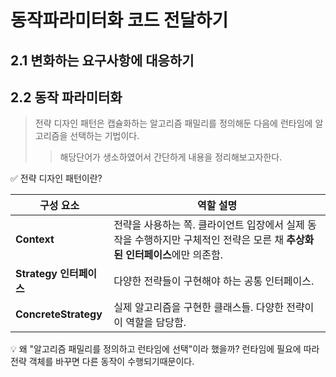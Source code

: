 
# 동작파라미터화 코드 전달하기

## 2.1 변화하는 요구사항에 대응하기

## 2.2 동작 파라미터화

> 전략 디자인 패턴은 캡슐화하는 알고리즘 패밀리를 정의해둔 다음에 런타임에 알고리즘을 선택하는 기법이다.
>> 해당단어가 생소하였어서 간단하게 내용을 정리해보고자한다.

✅ 전략 디자인 패턴이란?

| 구성 요소                | 역할 설명                                                               |
| -------------------- | ------------------------------------------------------------------- |
| **Context**          | 전략을 사용하는 쪽. 클라이언트 입장에서 실제 동작을 수행하지만 구체적인 전략은 모른 채 **추상화된 인터페이스**에만 의존함. |
| **Strategy 인터페이스**   | 다양한 전략들이 구현해야 하는 공통 인터페이스.                                          |
| **ConcreteStrategy** | 실제 알고리즘을 구현한 클래스들. 다양한 전략이 이 역할을 담당함.                               |

💡 왜 "알고리즘 패밀리를 정의하고 런타임에 선택"이라 했을까?
런타임에 필요에 따라 전략 객체를 바꾸면 다른 동작이 수행되기때문이다.
